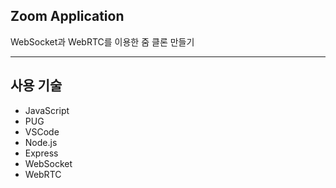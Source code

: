 ## Zoom Application

WebSocket과 WebRTC를 이용한 줌 클론 만들기 

***

## 사용 기술
- JavaScript
- PUG
- VSCode
- Node.js
- Express
- WebSocket
- WebRTC
